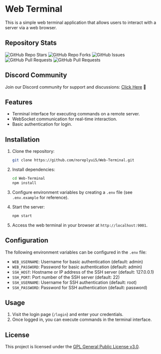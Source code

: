 # Web Terminal

This is a simple web terminal application that allows users to interact with a server via a web browser.

## Repository Stats

![GitHub Repo Stars](https://img.shields.io/github/stars/noreplyui5/Web-Terminal?style=for-the-badge)
![GitHub Repo Forks](https://img.shields.io/github/forks/noreplyui5/Web-Terminal?style=for-the-badge)
![GitHub Issues](https://img.shields.io/github/issues/noreplyui5/Web-Terminal?style=for-the-badge)
![GitHub Pull Requests](https://img.shields.io/github/issues-pr/noreplyui5/Web-Terminal?style=for-the-badge)
![GitHub Pull Requests](https://img.shields.io/github/license/noreplyui5/Web-Terminal?style=for-the-badge)

## Discord Community

Join our Discord community for support and discussions: [Click Here](https://discord.gg/Pv8WgVQrwY) 🙂

## Features

- Terminal interface for executing commands on a remote server.
- WebSocket communication for real-time interaction.
- Basic authentication for login.

## Installation

1. Clone the repository:

    ```bash
    git clone https://github.com/noreplyui5/Web-Terminal.git
    ```

2. Install dependencies:

    ```bash
    cd Web-Terminal
    npm install
    ```

3. Configure environment variables by creating a `.env` file (see `.env.example` for reference).

4. Start the server:

    ```bash
    npm start
    ```

5. Access the web terminal in your browser at `http://localhost:9001`.

## Configuration

The following environment variables can be configured in the `.env` file:

- `WEB_USERNAME`: Username for basic authentication (default: admin)
- `WEB_PASSWORD`: Password for basic authentication (default: admin)
- `SSH_HOST`: Hostname or IP address of the SSH server (default: 127.0.0.1)
- `SSH_PORT`: Port number of the SSH server (default: 22)
- `SSH_USERNAME`: Username for SSH authentication (default: root)
- `SSH_PASSWORD`: Password for SSH authentication (default: password)

## Usage

1. Visit the login page (`/login`) and enter your credentials.
2. Once logged in, you can execute commands in the terminal interface.

## License

This project is licensed under the [GPL General Public License v3.0](LICENSE).
